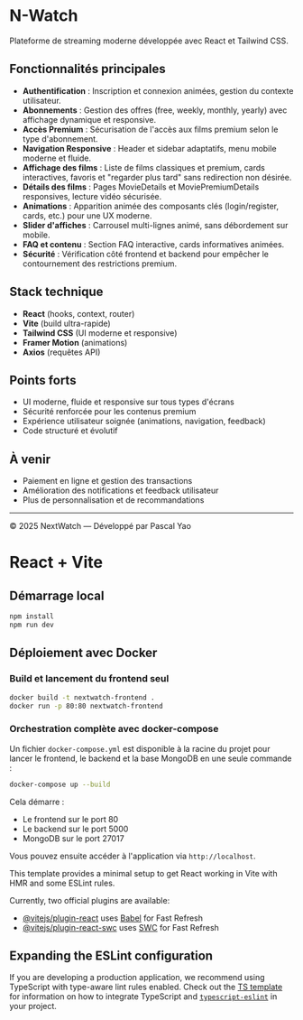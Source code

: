 
# N-Watch

Plateforme de streaming moderne développée avec React et Tailwind CSS.

## Fonctionnalités principales

- **Authentification** : Inscription et connexion animées, gestion du contexte utilisateur.
- **Abonnements** : Gestion des offres (free, weekly, monthly, yearly) avec affichage dynamique et responsive.
- **Accès Premium** : Sécurisation de l'accès aux films premium selon le type d'abonnement.
- **Navigation Responsive** : Header et sidebar adaptatifs, menu mobile moderne et fluide.
- **Affichage des films** : Liste de films classiques et premium, cards interactives, favoris et "regarder plus tard" sans redirection non désirée.
- **Détails des films** : Pages MovieDetails et MoviePremiumDetails responsives, lecture vidéo sécurisée.
- **Animations** : Apparition animée des composants clés (login/register, cards, etc.) pour une UX moderne.
- **Slider d'affiches** : Carrousel multi-lignes animé, sans débordement sur mobile.
- **FAQ et contenu** : Section FAQ interactive, cards informatives animées.
- **Sécurité** : Vérification côté frontend et backend pour empêcher le contournement des restrictions premium.

## Stack technique
- **React** (hooks, context, router)
- **Vite** (build ultra-rapide)
- **Tailwind CSS** (UI moderne et responsive)
- **Framer Motion** (animations)
- **Axios** (requêtes API)

## Points forts
- UI moderne, fluide et responsive sur tous types d'écrans
- Sécurité renforcée pour les contenus premium
- Expérience utilisateur soignée (animations, navigation, feedback)
- Code structuré et évolutif

## À venir
- Paiement en ligne et gestion des transactions
- Amélioration des notifications et feedback utilisateur
- Plus de personnalisation et de recommandations

---

© 2025 NextWatch — Développé par Pascal Yao
# React + Vite

## Démarrage local

```bash
npm install
npm run dev
```

## Déploiement avec Docker

### Build et lancement du frontend seul

```bash
docker build -t nextwatch-frontend .
docker run -p 80:80 nextwatch-frontend
```

### Orchestration complète avec docker-compose

Un fichier `docker-compose.yml` est disponible à la racine du projet pour lancer le frontend, le backend et la base MongoDB en une seule commande :

```bash
docker-compose up --build
```

Cela démarre :
- Le frontend sur le port 80
- Le backend sur le port 5000
- MongoDB sur le port 27017

Vous pouvez ensuite accéder à l'application via `http://localhost`.

This template provides a minimal setup to get React working in Vite with HMR and some ESLint rules.

Currently, two official plugins are available:

- [@vitejs/plugin-react](https://github.com/vitejs/vite-plugin-react/blob/main/packages/plugin-react) uses [Babel](https://babeljs.io/) for Fast Refresh
- [@vitejs/plugin-react-swc](https://github.com/vitejs/vite-plugin-react/blob/main/packages/plugin-react-swc) uses [SWC](https://swc.rs/) for Fast Refresh

## Expanding the ESLint configuration

If you are developing a production application, we recommend using TypeScript with type-aware lint rules enabled. Check out the [TS template](https://github.com/vitejs/vite/tree/main/packages/create-vite/template-react-ts) for information on how to integrate TypeScript and [`typescript-eslint`](https://typescript-eslint.io) in your project.

